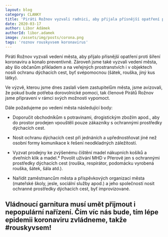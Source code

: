 ```yaml
---
layout: blog
category: CLANKY
title: 'Piráti Rožnov vyzvali radnici, aby přijala přísnější opatření proti šíření koronaviru'
date: 2020-03-17
author: Libor Adámek
authorId: libor.adamek
image: /assets/img/posts/corona.png  
tags: 'roznov rouskyvsem koronavirus'
---
```


Piráti Rožnov vyzvali vedení města, aby přijalo přísnější opatření proti šíření koronaviru a konalo preventivně. Zároveň jsme také vyzvali vedení města, aby šlo občanům příkladem  a na veřejných prostranstvích i v objektech nosili ochranu dýchacích cest, byť svépomocnou (šátek, rouška, jiný kus látky). 

Ve výzvě, kterou jsme dnes zaslali všem zastupitelům města, jsme avizovali, že pokud bude potřeba dorovolnické pomoci, tak členové Pirátů Rožnov jsme připraveni v rámci svých možnosti vypomoct.

Dále požadujeme po vedení města následující body:

* Doporučit obchodníkům s potravinami, drogistickým zbožím apod., aby do prostor prodejen vpouštěli pouze zákazníky s ochrannými prostředky dýchacích cest.

* Nosit ochranu dýchacích cest při jednáních a upřednostňovat jiné než osobní formy komunikace k řešení neodkladných záležitostí.

* Vyzvat prodejny ke zvýšenému čištění madel nákupních košíků a dveřních klik a madel.* Povolit užívání MHD v Přerově jen s ochrannými prostředky dýchacích cest (rouška, respirátor, podomácku vyrobená rouška, šátek, šála atd.).

* Nařídit zaměstnancům města a příspěvkových organizací města (mateřské školy, jesle, sociální služby apod.) a jeho společností nosit ochranné prostředky dýchacích cest, byť improvizované.

Vládnoucí garnitura musí umět přijmout i nepopulární nařízení. 
Čím víc nás bude, tím lépe epidemii koronaviru zvládneme, takže #rouskyvsem!
---
